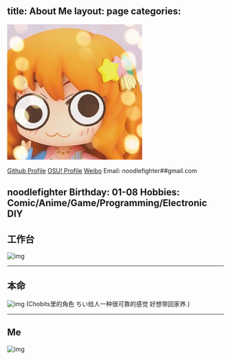 title: About Me
layout: page
categories:
---

![img](/favicon.png)

[Github Profile](https://github.com/noodlefighter)
[OSU! Profile](http://osu.ppy.sh/u/2237755)
[Weibo](http://weibo.com/noodlefighter)
Email: noodlefighter##gmail.com

noodlefighter
Birthday: 01-08
Hobbies: Comic/Anime/Game/Programming/Electronic DIY
---

## 工作台
![img](desk.jpg)

---

## 本命
![img](chi.jpg)
(Chobits里的角色 ちい给人一种很可靠的感觉 好想带回家养.)

---

## Me

![img](real_me.jpg)
